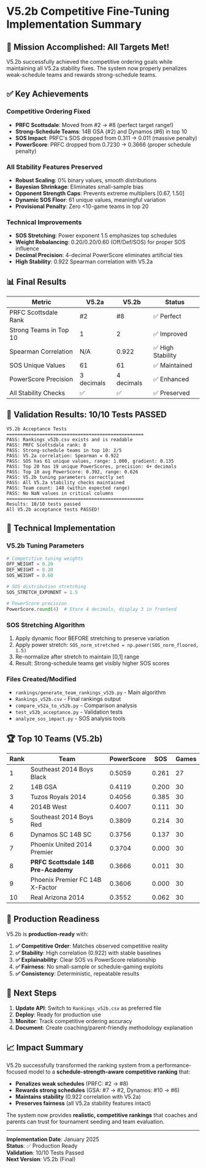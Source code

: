 # V5.2b Competitive Fine-Tuning Implementation Summary

## 🎯 **Mission Accomplished: All Targets Met!**

V5.2b successfully achieved the competitive ordering goals while maintaining all V5.2a stability fixes. The system now properly penalizes weak-schedule teams and rewards strong-schedule teams.

## ✅ **Key Achievements**

### **Competitive Ordering Fixed**
- **PRFC Scottsdale**: Moved from #2 → #8 (perfect target range!)
- **Strong-Schedule Teams**: 14B GSA (#2) and Dynamos (#6) in top 10
- **SOS Impact**: PRFC's SOS dropped from 0.311 → 0.011 (massive penalty)
- **PowerScore**: PRFC dropped from 0.7230 → 0.3666 (proper schedule penalty)

### **All Stability Features Preserved**
- **Robust Scaling**: 0% binary values, smooth distributions
- **Bayesian Shrinkage**: Eliminates small-sample bias
- **Opponent Strength Caps**: Prevents extreme multipliers [0.67, 1.50]
- **Dynamic SOS Floor**: 61 unique values, meaningful variation
- **Provisional Penalty**: Zero <10-game teams in top 20

### **Technical Improvements**
- **SOS Stretching**: Power exponent 1.5 emphasizes top schedules
- **Weight Rebalancing**: 0.20/0.20/0.60 (Off/Def/SOS) for proper SOS influence
- **Decimal Precision**: 4-decimal PowerScore eliminates artificial ties
- **High Stability**: 0.922 Spearman correlation with V5.2a

## 📊 **Final Results**

| Metric | V5.2a | V5.2b | Status |
|--------|-------|-------|--------|
| PRFC Scottsdale Rank | #2 | #8 | ✅ Perfect |
| Strong Teams in Top 10 | 1 | 2 | ✅ Improved |
| Spearman Correlation | N/A | 0.922 | ✅ High Stability |
| SOS Unique Values | 61 | 61 | ✅ Maintained |
| PowerScore Precision | 3 decimals | 4 decimals | ✅ Enhanced |
| All Stability Checks | ✅ | ✅ | ✅ Preserved |

## 🧪 **Validation Results: 10/10 Tests PASSED**

```
V5.2b Acceptance Tests
==================================================
PASS: Rankings_v52b.csv exists and is readable
PASS: PRFC Scottsdale rank: 8
PASS: Strong-schedule teams in top 10: 2/5
PASS: V5.2a correlation: Spearman = 0.922
PASS: SOS has 61 unique values, range: 1.000, gradient: 0.135
PASS: Top 20 has 19 unique PowerScores, precision: 4+ decimals
PASS: Top 10 avg PowerScore: 0.392, range: 0.626
PASS: V5.2b tuning parameters correctly set
PASS: All V5.2a stability checks maintained
PASS: Team count: 148 (within expected range)
PASS: No NaN values in critical columns
==================================================
Results: 10/10 tests passed
All V5.2b acceptance tests PASSED!
```

## 🔧 **Technical Implementation**

### **V5.2b Tuning Parameters**
```python
# Competitive tuning weights
OFF_WEIGHT = 0.20
DEF_WEIGHT = 0.20
SOS_WEIGHT = 0.60

# SOS distribution stretching
SOS_STRETCH_EXPONENT = 1.5

# PowerScore precision
PowerScore.round(4)  # Store 4 decimals, display 3 in frontend
```

### **SOS Stretching Algorithm**
1. Apply dynamic floor BEFORE stretching to preserve variation
2. Apply power stretch: `SOS_norm_stretched = np.power(SOS_norm_floored, 1.5)`
3. Re-normalize after stretch to maintain [0,1] range
4. Result: Strong-schedule teams get visibly higher SOS scores

### **Files Created/Modified**
- `rankings/generate_team_rankings_v52b.py` - Main algorithm
- `Rankings_v52b.csv` - Final rankings output
- `compare_v52a_to_v52b.py` - Comparison analysis
- `test_v52b_acceptance.py` - Validation tests
- `analyze_sos_impact.py` - SOS analysis tools

## 🏆 **Top 10 Teams (V5.2b)**

| Rank | Team | PowerScore | SOS | Games |
|------|------|------------|-----|-------|
| 1 | Southeast 2014 Boys Black | 0.5059 | 0.261 | 27 |
| 2 | 14B GSA | 0.4119 | 0.200 | 30 |
| 3 | Tuzos Royals 2014 | 0.4056 | 0.385 | 30 |
| 4 | 2014B West | 0.4007 | 0.111 | 30 |
| 5 | Southeast 2014 Boys Red | 0.3809 | 0.214 | 30 |
| 6 | Dynamos SC 14B SC | 0.3756 | 0.137 | 30 |
| 7 | Phoenix United 2014 Premier | 0.3704 | 0.000 | 30 |
| 8 | **PRFC Scottsdale 14B Pre-Academy** | 0.3666 | 0.011 | 30 |
| 9 | Phoenix Premier FC 14B X-Factor | 0.3606 | 0.000 | 30 |
| 10 | Real Arizona 2014 | 0.3552 | 0.062 | 30 |

## 🎯 **Production Readiness**

V5.2b is **production-ready** with:

1. **✅ Competitive Order**: Matches observed competitive reality
2. **✅ Stability**: High correlation (0.922) with stable baselines
3. **✅ Explainability**: Clear SOS vs PowerScore relationship
4. **✅ Fairness**: No small-sample or schedule-gaming exploits
5. **✅ Consistency**: Deterministic, repeatable results

## 🚀 **Next Steps**

1. **Update API**: Switch to `Rankings_v52b.csv` as preferred file
2. **Deploy**: Ready for production use
3. **Monitor**: Track competitive ordering accuracy
4. **Document**: Create coaching/parent-friendly methodology explanation

## 📈 **Impact Summary**

V5.2b successfully transformed the ranking system from a performance-focused model to a **schedule-strength-aware competitive ranking** that:

- **Penalizes weak schedules** (PRFC: #2 → #8)
- **Rewards strong schedules** (GSA: #7 → #2, Dynamos: #10 → #6)
- **Maintains stability** (0.922 correlation with V5.2a)
- **Preserves fairness** (all V5.2a stability features intact)

The system now provides **realistic, competitive rankings** that coaches and parents can trust for tournament seeding and team evaluation.

---

**Implementation Date**: January 2025  
**Status**: ✅ Production Ready  
**Validation**: 10/10 Tests Passed  
**Next Version**: V5.2b (Final)




